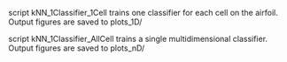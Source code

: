 script kNN_1Classifier_1Cell trains one classifier for each cell on the airfoil. Output figures are saved to plots_1D/

script kNN_1Classifier_AllCell trains a single multidimensional classifier. Output figures are saved to plots_nD/
